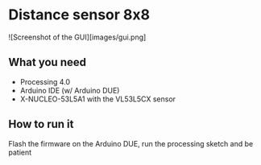 # Distance sensor 8x8

![Screenshot of the GUI][images/gui.png]

## What you need

- Processing 4.0
- Arduino IDE (w/ Arduino DUE)
- X-NUCLEO-53L5A1 with the VL53L5CX sensor

## How to run it

Flash the firmware on the Arduino DUE, run the processing sketch and be patient
